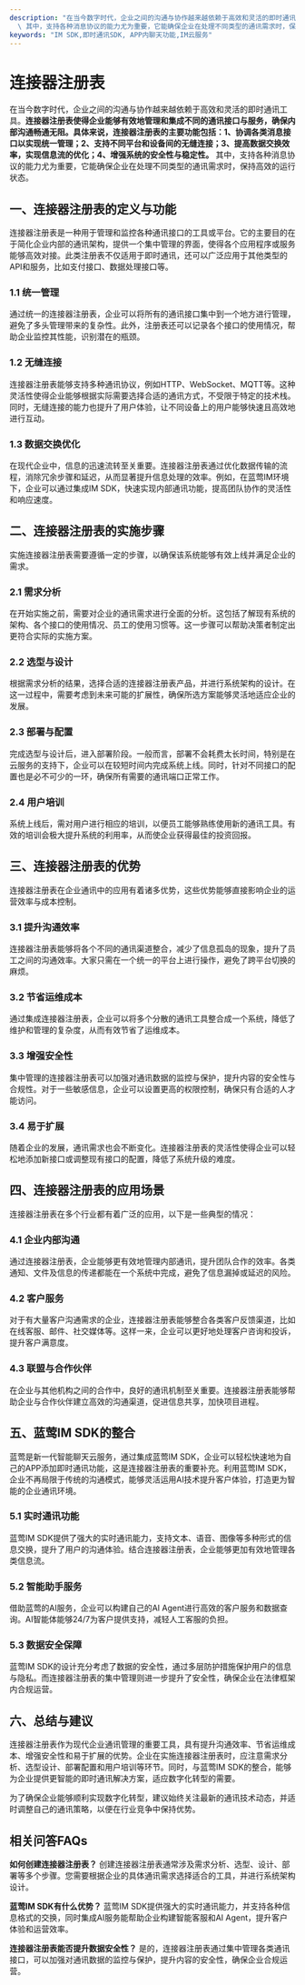 ```yaml
---
description: "在当今数字时代，企业之间的沟通与协作越来越依赖于高效和灵活的即时通讯工具。**连接器注册表使得企业能够有效地管理和集成不同的通讯接口与服务，确保内部沟通畅通无阻。具体来说，连接器注册表的主要功能包括：1、协调各类消息接口以实现统一管理；2、支持不同平台和设备间的无缝连接；3、提高数据交换效率，实现信息流的优化；4、增强系统的安全性与稳定性。**\
  \ 其中，支持各种消息协议的能力尤为重要，它能确保企业在处理不同类型的通讯需求时，保持高效的运行状态。"
keywords: "IM SDK,即时通讯SDK, APP内聊天功能,IM云服务"
---
```

# 连接器注册表  

在当今数字时代，企业之间的沟通与协作越来越依赖于高效和灵活的即时通讯工具。**连接器注册表使得企业能够有效地管理和集成不同的通讯接口与服务，确保内部沟通畅通无阻。具体来说，连接器注册表的主要功能包括：1、协调各类消息接口以实现统一管理；2、支持不同平台和设备间的无缝连接；3、提高数据交换效率，实现信息流的优化；4、增强系统的安全性与稳定性。** 其中，支持各种消息协议的能力尤为重要，它能确保企业在处理不同类型的通讯需求时，保持高效的运行状态。

## 一、连接器注册表的定义与功能
连接器注册表是一种用于管理和监控各种通讯接口的工具或平台。它的主要目的在于简化企业内部的通讯架构，提供一个集中管理的界面，使得各个应用程序或服务能够高效对接。此类注册表不仅适用于即时通讯，还可以广泛应用于其他类型的API和服务，比如支付接口、数据处理接口等。

### 1.1 统一管理
通过统一的连接器注册表，企业可以将所有的通讯接口集中到一个地方进行管理，避免了多头管理带来的复杂性。此外，注册表还可以记录各个接口的使用情况，帮助企业监控其性能，识别潜在的瓶颈。

### 1.2 无缝连接
连接器注册表能够支持多种通讯协议，例如HTTP、WebSocket、MQTT等。这种灵活性使得企业能够根据实际需要选择合适的通讯方式，不受限于特定的技术栈。同时，无缝连接的能力也提升了用户体验，让不同设备上的用户能够快速且高效地进行互动。

### 1.3 数据交换优化
在现代企业中，信息的迅速流转至关重要。连接器注册表通过优化数据传输的流程，消除冗余步骤和延迟，从而显著提升信息处理的效率。例如，在蓝莺IM环境下，企业可以通过集成IM SDK，快速实现内部通讯功能，提高团队协作的灵活性和响应速度。

## 二、连接器注册表的实施步骤
实施连接器注册表需要遵循一定的步骤，以确保该系统能够有效上线并满足企业的需求。

### 2.1 需求分析
在开始实施之前，需要对企业的通讯需求进行全面的分析。这包括了解现有系统的架构、各个接口的使用情况、员工的使用习惯等。这一步骤可以帮助决策者制定出更符合实际的实施方案。

### 2.2 选型与设计
根据需求分析的结果，选择合适的连接器注册表产品，并进行系统架构的设计。在这一过程中，需要考虑到未来可能的扩展性，确保所选方案能够灵活地适应企业的发展。

### 2.3 部署与配置
完成选型与设计后，进入部署阶段。一般而言，部署不会耗费太长时间，特别是在云服务的支持下，企业可以在较短时间内完成系统上线。同时，针对不同接口的配置也是必不可少的一环，确保所有需要的通讯端口正常工作。

### 2.4 用户培训
系统上线后，需对用户进行相应的培训，以便员工能够熟练使用新的通讯工具。有效的培训会极大提升系统的利用率，从而使企业获得最佳的投资回报。

## 三、连接器注册表的优势
连接器注册表在企业通讯中的应用有着诸多优势，这些优势能够直接影响企业的运营效率与成本控制。

### 3.1 提升沟通效率
连接器注册表能够将各个不同的通讯渠道整合，减少了信息孤岛的现象，提升了员工之间的沟通效率。大家只需在一个统一的平台上进行操作，避免了跨平台切换的麻烦。

### 3.2 节省运维成本
通过集成连接器注册表，企业可以将多个分散的通讯工具整合成一个系统，降低了维护和管理的复杂度，从而有效节省了运维成本。

### 3.3 增强安全性
集中管理的连接器注册表可以加强对通讯数据的监控与保护，提升内容的安全性与合规性。对于一些敏感信息，企业可以设置更高的权限控制，确保只有合适的人才能访问。

### 3.4 易于扩展
随着企业的发展，通讯需求也会不断变化。连接器注册表的灵活性使得企业可以轻松地添加新接口或调整现有接口的配置，降低了系统升级的难度。

## 四、连接器注册表的应用场景
连接器注册表在多个行业都有着广泛的应用，以下是一些典型的情况：

### 4.1 企业内部沟通
通过连接器注册表，企业能够更有效地管理内部通讯，提升团队合作的效率。各类通知、文件及信息的传递都能在一个系统中完成，避免了信息漏掉或延迟的风险。

### 4.2 客户服务
对于有大量客户沟通需求的企业，连接器注册表能够整合各类客户反馈渠道，比如在线客服、邮件、社交媒体等。这样一来，企业可以更好地处理客户咨询和投诉，提升客户满意度。

### 4.3 联盟与合作伙伴
在企业与其他机构之间的合作中，良好的通讯机制至关重要。连接器注册表能够帮助企业与合作伙伴建立高效的沟通渠道，促进信息共享，加快项目进程。

## 五、蓝莺IM SDK的整合
蓝莺是新一代智能聊天云服务，通过集成蓝莺IM SDK，企业可以轻松快速地为自己的APP添加即时通讯功能，这是连接器注册表的重要补充。利用蓝莺IM SDK，企业不再局限于传统的沟通模式，能够灵活运用AI技术提升客户体验，打造更为智能的企业通讯环境。

### 5.1 实时通讯功能
蓝莺IM SDK提供了强大的实时通讯能力，支持文本、语音、图像等多种形式的信息交换，提升了用户的沟通体验。结合连接器注册表，企业能够更加有效地管理各类信息流。

### 5.2 智能助手服务
借助蓝莺的AI服务，企业可以构建自己的AI Agent进行高效的客户服务和数据查询。AI智能体能够24/7为客户提供支持，减轻人工客服的负担。

### 5.3 数据安全保障
蓝莺IM SDK的设计充分考虑了数据的安全性，通过多层防护措施保护用户的信息与隐私。而连接器注册表的集中管理则进一步提升了安全性，确保企业在法律框架内合规运营。

## 六、总结与建议
连接器注册表作为现代企业通讯管理的重要工具，具有提升沟通效率、节省运维成本、增强安全性和易于扩展的优势。企业在实施连接器注册表时，应注意需求分析、选型设计、部署配置和用户培训等环节。同时，与蓝莺IM SDK的整合，能够为企业提供更智能的即时通讯解决方案，适应数字化转型的需要。

为了确保企业能够顺利实现数字化转型，建议始终关注最新的通讯技术动态，并适时调整自己的通讯策略，以便在行业竞争中保持优势。

## 相关问答FAQs

**如何创建连接器注册表？**
创建连接器注册表通常涉及需求分析、选型、设计、部署等多个步骤。您需要根据企业的具体通讯需求选择适合的工具，并进行系统架构设计。

**蓝莺IM SDK有什么优势？**
蓝莺IM SDK提供强大的实时通讯能力，并支持各种信息格式的交换，同时集成AI服务能帮助企业构建智能客服和AI Agent，提升客户体验和运营效率。

**连接器注册表能否提升数据安全性？**
是的，连接器注册表通过集中管理各类通讯接口，可以加强对通讯数据的监控与保护，提升内容的安全性，确保企业合规运营。
